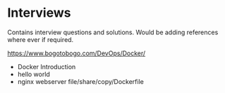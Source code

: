 # Interviews

Contains interview questions and solutions.
Would be adding references where ever if required.

https://www.bogotobogo.com/DevOps/Docker/

* Docker Introduction
 * hello world
 * nginx webserver file/share/copy/Dockerfile

